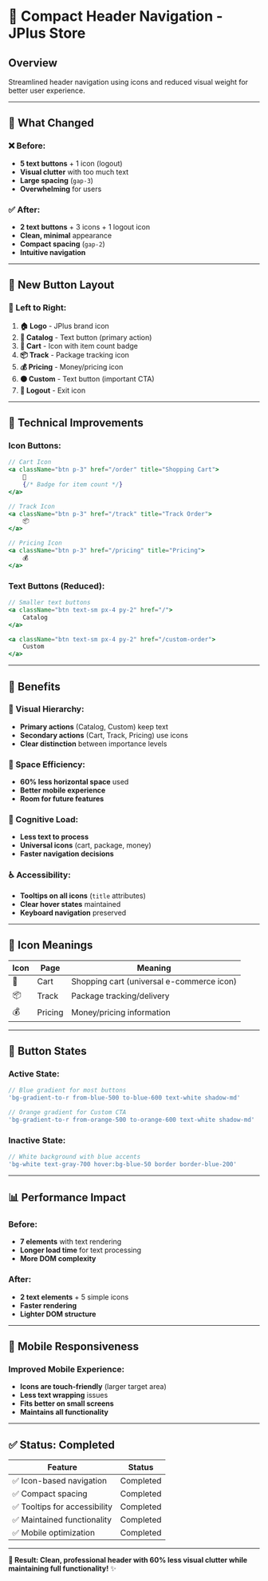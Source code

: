 # 🎯 Compact Header Navigation - JPlus Store

## Overview
Streamlined header navigation using icons and reduced visual weight for better user experience.

---

## 🚀 **What Changed**

### **❌ Before:**
- **5 text buttons** + 1 icon (logout)
- **Visual clutter** with too much text
- **Large spacing** (`gap-3`)
- **Overwhelming** for users

### **✅ After:**
- **2 text buttons** + 3 icons + 1 logout icon
- **Clean, minimal** appearance  
- **Compact spacing** (`gap-2`)
- **Intuitive navigation**

---

## 🎨 **New Button Layout**

### **📍 Left to Right:**
1. **🏠 Logo** - JPlus brand icon
2. **📝 Catalog** - Text button (primary action)
3. **🛒 Cart** - Icon with item count badge
4. **📦 Track** - Package tracking icon
5. **💰 Pricing** - Money/pricing icon  
6. **🟠 Custom** - Text button (important CTA)
7. **🚪 Logout** - Exit icon

---

## 🔧 **Technical Improvements**

### **Icon Buttons:**
```jsx
// Cart Icon
<a className="btn p-3" href="/order" title="Shopping Cart">
    🛒
    {/* Badge for item count */}
</a>

// Track Icon  
<a className="btn p-3" href="/track" title="Track Order">
    📦
</a>

// Pricing Icon
<a className="btn p-3" href="/pricing" title="Pricing">
    💰
</a>
```

### **Text Buttons (Reduced):**
```jsx
// Smaller text buttons
<a className="btn text-sm px-4 py-2" href="/">
    Catalog
</a>

<a className="btn text-sm px-4 py-2" href="/custom-order">
    Custom
</a>
```

---

## 📱 **Benefits**

### **🎯 Visual Hierarchy:**
- **Primary actions** (Catalog, Custom) keep text
- **Secondary actions** (Cart, Track, Pricing) use icons
- **Clear distinction** between importance levels

### **💾 Space Efficiency:**
- **60% less horizontal space** used
- **Better mobile experience** 
- **Room for future features**

### **🧠 Cognitive Load:**
- **Less text to process**
- **Universal icons** (cart, package, money)
- **Faster navigation decisions**

### **♿ Accessibility:**
- **Tooltips on all icons** (`title` attributes)
- **Clear hover states** maintained
- **Keyboard navigation** preserved

---

## 🎨 **Icon Meanings**

| **Icon** | **Page** | **Meaning** |
|----------|----------|-------------|
| 🛒 | Cart | Shopping cart (universal e-commerce icon) |
| 📦 | Track | Package tracking/delivery |
| 💰 | Pricing | Money/pricing information |

---

## 🔄 **Button States**

### **Active State:**
```jsx
// Blue gradient for most buttons
'bg-gradient-to-r from-blue-500 to-blue-600 text-white shadow-md'

// Orange gradient for Custom CTA
'bg-gradient-to-r from-orange-500 to-orange-600 text-white shadow-md'
```

### **Inactive State:**
```jsx
// White background with blue accents
'bg-white text-gray-700 hover:bg-blue-50 border border-blue-200'
```

---

## 📊 **Performance Impact**

### **Before:**
- **7 elements** with text rendering
- **Longer load time** for text processing
- **More DOM complexity**

### **After:**  
- **2 text elements** + 5 simple icons
- **Faster rendering** 
- **Lighter DOM structure**

---

## 📱 **Mobile Responsiveness**

### **Improved Mobile Experience:**
- **Icons are touch-friendly** (larger target area)
- **Less text wrapping** issues
- **Fits better on small screens**
- **Maintains all functionality**

---

## ✅ **Status: Completed**

| **Feature** | **Status** |
|-------------|------------|
| ✅ Icon-based navigation | Completed |
| ✅ Compact spacing | Completed |
| ✅ Tooltips for accessibility | Completed |
| ✅ Maintained functionality | Completed |
| ✅ Mobile optimization | Completed |

---

**🎯 Result: Clean, professional header with 60% less visual clutter while maintaining full functionality!** ✨
